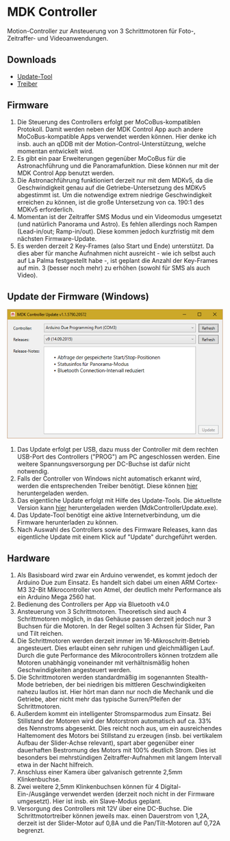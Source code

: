 # MDK Controller
Motion-Controller zur Ansteuerung von 3 Schrittmotoren für Foto-, Zeitraffer- und Videoanwendungen.

## Downloads

* [Update-Tool](https://github.com/milindur/MdkControllerUpdate/releases/download/v1.2/MdkControllerUpdate.exe)
* [Treiber](https://github.com/milindur/MdkControllerUpdate/releases/download/v1.2/drivers.zip)

## Firmware

1. Die Steuerung des Controllers erfolgt per MoCoBus-kompatiblen Protokoll. Damit werden neben der MDK Control App auch andere MoCoBus-kompatible Apps verwendet werden können. Hier denke ich insb. auch an qDDB mit der Motion-Control-Unterstützung, welche momentan entwickelt wird.
2. Es gibt ein paar Erweiterungen gegenüber MoCoBus für die Astronachführung und die Panoramafunktion. Diese können nur mit der MDK Control App benutzt werden.
3. Die Astronachführung funktioniert derzeit nur mit dem MDKv5, da die Geschwindigkeit genau auf die Getriebe-Untersetzung des MDKv5 abgestimmt ist. Um die notwendige extrem niedrige Geschwindigkeit erreichen zu können, ist die große Untersetzung von ca. 190:1 des MDKv5 erforderlich.
4. Momentan ist der Zeitraffer SMS Modus und ein Videomodus umgesetzt (und natürlich Panorama und Astro). Es fehlen allerdings noch Rampen (Lead-in/out; Ramp-in/out). Diese kommen jedoch kurzfristig mit dem nächsten Firmware-Update.
5. Es werden derzeit 2 Key-Frames (also Start und Ende) unterstützt. Da dies aber für manche Aufnahmen nicht ausreicht - wie ich selbst auch auf La Palma festgestellt habe -, ist geplant die Anzahl der Key-Frames auf min. 3 (besser noch mehr) zu erhöhen (sowohl für SMS als auch Video).

## Update der Firmware (Windows)

![Screenshot des Update-Tools](https://raw.githubusercontent.com/milindur/MdkControllerUpdate/master/images/mdk-controller-update.png)

1. Das Update erfolgt per USB, dazu muss der Controller mit dem rechten USB-Port des Controllers ("PROG") am PC angeschlossen werden. Eine weitere Spannungsversorgung per DC-Buchse ist dafür nicht notwendig.
2. Falls der Controller von Windows nicht automatisch erkannt wird, werden die entsprechenden Treiber benötigt.
   Diese können [hier](https://github.com/milindur/MdkControllerUpdate/releases/download/v1.1/drivers.zip) heruntergeladen werden.
3. Das eigentliche Update erfolgt mit Hilfe des Update-Tools. Die aktuellste Version kann [hier](https://github.com/milindur/MdkControllerUpdate/releases) heruntergeladen werden (MdkControllerUpdate.exe).
4. Das Update-Tool benötigt eine aktive Internetverbindung, um die Firmware herunterladen zu können.
5. Nach Auswahl des Controllers sowie des Firmware Releases, kann das eigentliche Update mit einem Klick auf "Update" durchgeführt werden.

## Hardware

1. Als Basisboard wird zwar ein Arduino verwendet, es kommt jedoch der Arduino Due zum Einsatz. Es handelt sich dabei um einen ARM Cortex-M3 32-Bit Mikrocontroller von Atmel, der deutlich mehr Performance als ein Arduino Mega 2560 hat.
2. Bedienung des Controllers per App via Bluetooth v4.0
3. Ansteuerung von 3 Schrittmotoren. Theoretisch sind auch 4 Schrittmotoren möglich, in das Gehäuse passen derzeit jedoch nur 3 Buchsen für die Motoren. In der Regel sollten 3 Achsen für Slider, Pan und Tilt reichen.
4. Die Schrittmotoren werden derzeit immer im 16-Mikroschritt-Betrieb angesteuert. Dies erlaubt einen sehr ruhigen und gleichmäßigen Lauf. Durch die gute Performance des Mikrocontrollers können trotzdem alle Motoren unabhängig voneinander mit verhältnismäßig hohen Geschwindigkeiten angesteuert werden.
5. Die Schrittmotoren werden standardmäßig im sogenannten Stealth-Mode betrieben, der bei niedrigen bis mittleren Geschwindigkeiten nahezu lautlos ist. Hier hört man dann nur noch die Mechanik und die Getriebe, aber nicht mehr das typische Surren/Pfeifen der Schrittmotoren.
6. Außerdem kommt ein intelligenter Stromsparmodus zum Einsatz. Bei Stillstand der Motoren wird der Motorstrom automatisch auf ca. 33% des Nennstroms abgesenkt. Dies reicht noch aus, um ein ausreichendes Haltemoment des Motors bei Stillstand zu erzeugen (insb. bei vertikalem Aufbau der Slider-Achse relevant), spart aber gegenüber einer dauerhaften Bestromung des Motors mit 100% deutlich Strom. Dies ist besonders bei mehrstündigen Zeitraffer-Aufnahmen mit langem Intervall etwa in der Nacht hilfreich.
7. Anschluss einer Kamera über galvanisch getrennte 2,5mm Klinkenbuchse.
8. Zwei weitere 2,5mm Klinkenbuchsen können für 4 Digital-Ein-/Ausgänge verwendet werden (derzeit noch nicht in der Firmware umgesetzt). Hier ist insb. ein Slave-Modus geplant.
9. Versorgung des Controllers mit 12V über eine DC-Buchse. Die Schrittmotortreiber können jeweils max. einen Dauerstrom von 1,2A, derzeit ist der Slider-Motor auf 0,8A und die Pan/Tilt-Motoren auf 0,72A begrenzt.
